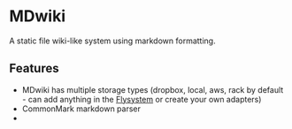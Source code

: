 # MDwiki

A static file wiki-like system using markdown formatting.   

## Features
* MDwiki has multiple storage types (dropbox, local, aws, rack by default - can add anything in the [Flysystem](http://flysystem.thephpleague.com/) or create your own adapters)
* CommonMark markdown parser
* 